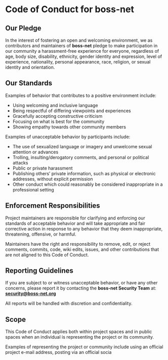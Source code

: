 # Code of Conduct for boss-net

## Our Pledge

In the interest of fostering an open and welcoming environment, we as contributors and maintainers of **boss-net** pledge to make participation in our community a harassment-free experience for everyone, regardless of age, body size, disability, ethnicity, gender identity and expression, level of experience, nationality, personal appearance, race, religion, or sexual identity and orientation.

## Our Standards

Examples of behavior that contributes to a positive environment include:

- Using welcoming and inclusive language  
- Being respectful of differing viewpoints and experiences  
- Gracefully accepting constructive criticism  
- Focusing on what is best for the community  
- Showing empathy towards other community members

Examples of unacceptable behavior by participants include:

- The use of sexualized language or imagery and unwelcome sexual attention or advances  
- Trolling, insulting/derogatory comments, and personal or political attacks  
- Public or private harassment  
- Publishing others’ private information, such as physical or electronic addresses, without explicit permission  
- Other conduct which could reasonably be considered inappropriate in a professional setting

## Enforcement Responsibilities

Project maintainers are responsible for clarifying and enforcing our standards of acceptable behavior and will take appropriate and fair corrective action in response to any behavior that they deem inappropriate, threatening, offensive, or harmful.

Maintainers have the right and responsibility to remove, edit, or reject comments, commits, code, wiki edits, issues, and other contributions that are not aligned to this Code of Conduct.

## Reporting Guidelines

If you are subject to or witness unacceptable behavior, or have any other concerns, please report it by contacting the **boss-net Security Team** at:  
**security@boss-net.org**

All reports will be handled with discretion and confidentiality.

## Scope

This Code of Conduct applies both within project spaces and in public spaces when an individual is representing the project or its community.

Examples of representing the project or community include using an official project e-mail address, posting via an official socia

